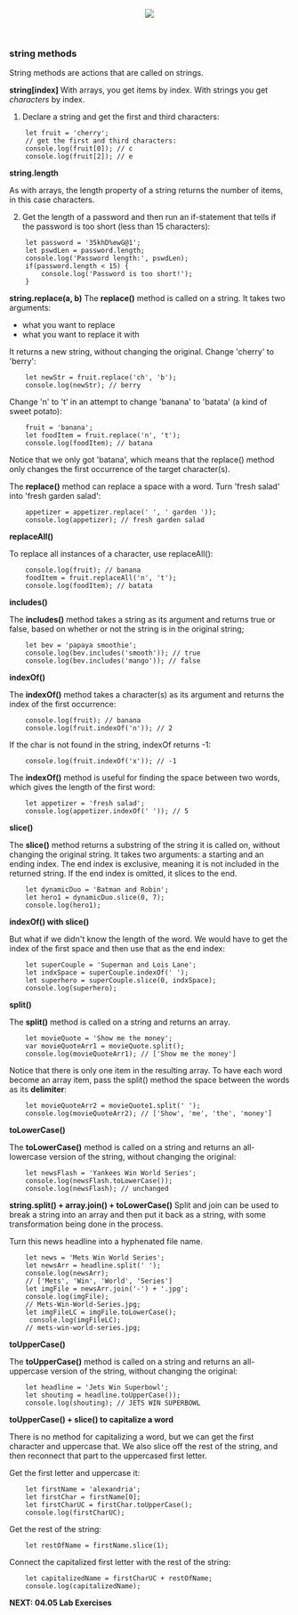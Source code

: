<!-- ## Lesson 04.04 -->

<p align="center">
<img src="../../images/lessons/ND-JS-Bootcamp-Lesson-Banner-0404.jpg">
</p>

<br>

### string methods

String methods are actions that are called on strings.

**string[index]**
With arrays, you get items by index.
With strings you get _characters_ by index.

1. Declare a string and get the first and third characters:

```
    let fruit = 'cherry';
    // get the first and third characters:
    console.log(fruit[0]); // c
    console.log(fruit[2]); // e
```

**string.length**

As with arrays, the length property of a string returns the number of items, in this case characters.

2. Get the length of a password and then run an if-statement that tells if the password is too short (less than 15 characters):

```
    let password = '35khD%ewG@1';
    let pswdLen = password.length;
    console.log('Password length:', pswdLen);
    if(password.length < 15) {
        console.log('Password is too short!');
    }
```

**string.replace(a, b)**
The **replace()** method is called on a string. It takes two arguments:

- what you want to replace
- what you want to replace it with

It returns a new string, without changing the original. Change 'cherry' to 'berry':

```
    let newStr = fruit.replace('ch', 'b');
    console.log(newStr); // berry
```

Change 'n' to 't' in an attempt to change 'banana' to 'batata' (a kind of sweet potato):

```
    fruit = 'banana';
    let foodItem = fruit.replace('n', 't');
    console.log(foodItem); // batana
```

Notice that we only got 'batana', which means that the replace() method only changes the first occurrence of the target character(s).

The **replace()** method can replace a space with a word. Turn 'fresh salad' into 'fresh garden salad':

```
    appetizer = appetizer.replace(' ', ' garden '));
    console.log(appetizer); // fresh garden salad
```

**replaceAll()**

To replace all instances of a character, use replaceAll():

```
    console.log(fruit); // banana
    foodItem = fruit.replaceAll('n', 't');
    console.log(foodItem); // batata
```

**includes()**

The **includes()** method takes a string as its argument and returns true or false, based on whether or not the string is in the original string;

```
    let bev = 'papaya smoothie';
    console.log(bev.includes('smooth')); // true
    console.log(bev.includes('mango')); // false
```

**indexOf()**

The **indexOf()** method takes a character(s) as its argument and returns the index of the first occurrence:

```
    console.log(fruit); // banana
    console.log(fruit.indexOf('n')); // 2
```

If the char is not found in the string, indexOf returns -1:

```
    console.log(fruit.indexOf('x')); // -1
```

The **indexOf()** method is useful for finding the space between two words, which gives the length of the first word:

```
    let appetizer = 'fresh salad';
    console.log(appetizer.indexOf(' ')); // 5
```

**slice()**

The **slice()** method returns a substring of the string it is called on, without changing the original string. It takes two arguments: a starting and an ending index. The end index is exclusive, meaning it is not included in the returned string. If the end index is omitted, it slices to the end.

```
    let dynamicDuo = 'Batman and Robin';
    let hero1 = dynamicDuo.slice(0, 7);
    console.log(hero1);
```

**indexOf() with slice()**

But what if we didn't know the length of the word. We would have to get the index of the first space and then use that as the end index:

```
    let superCouple = 'Superman and Lois Lane';
    let indxSpace = superCouple.indexOf(' ');
    let superhero = superCouple.slice(0, indxSpace);
    console.log(superhero);
```

**split()**

The **split()** method is called on a string and returns an array.

```
    let movieQuote = 'Show me the money';
    var movieQuoteArr1 = movieQuote.split();
    console.log(movieQuoteArr1); // ['Show me the money']
```

Notice that there is only one item in the resulting array. To have each word become an array item, pass the split() method the space between the words as its **delimiter**:

```
    let movieQuoteArr2 = movieQuote1.split(' ');
    console.log(movieQuoteArr2); // ['Show', 'me', 'the', 'money']
```

**toLowerCase()**

The **toLowerCase()** method is called on a string and returns an all-lowercase version of the string, without changing the original:

```
    let newsFlash = 'Yankees Win World Series';
    console.log(newsFlash.toLowerCase());
    console.log(newsFlash); // unchanged
```

**string.split() + array.join() + toLowerCase()**
Split and join can be used to break a string into an array and then put it back as a string, with some transformation being done in the process.

Turn this news headline into a hyphenated file name.

```
    let news = 'Mets Win World Series';
    let newsArr = headline.split(' ');
    console.log(newsArr);
    // ['Mets', 'Win', 'World', 'Series']
    let imgFile = newsArr.join('-') + '.jpg';
    console.log(imgFile);
    // Mets-Win-World-Series.jpg;
    let imgFileLC = imgFile.toLowerCase();
     console.log(imgFileLC);
    // mets-win-world-series.jpg;
```

**toUpperCase()**

The **toUpperCase()** method is called on a string and returns an all-uppercase version of the string, without changing the original:

```
    let headline = 'Jets Win Superbowl';
    let shouting = headline.toUpperCase());
    console.log(shouting); // JETS WIN SUPERBOWL
```

**toUpperCase() + slice() to capitalize a word**

There is no method for capitalizing a word, but we can get the first character and uppercase that. We also slice off the rest of the string, and then reconnect that part to the uppercased first letter.

Get the first letter and uppercase it:

```
    let firstName = 'alexandria';
    let firstChar = firstName[0];
    let firstCharUC = firstChar.toUpperCase();
    console.log(firstCharUC);
```

Get the rest of the string:

```
    let restOfName = firstName.slice(1);
```

Connect the capitalized first letter with the rest of the string:

```
    let capitalizedName = firstCharUC + restOfName;
    console.log(capitalizedName);
```

**NEXT: 04.05 Lab Exercises**

